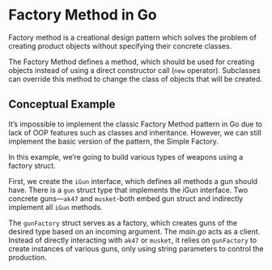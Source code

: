 # Factory Method in Go

Factory method is a creational design pattern which solves the problem of creating product objects without specifying their concrete classes.

The Factory Method defines a method, which should be used for creating objects instead of using a direct constructor call (`new` operator). Subclasses can override this method to change the class of objects that will be created.

## Conceptual Example
It’s impossible to implement the classic Factory Method pattern in Go due to lack of OOP features such as classes and inheritance. However, we can still implement the basic version of the pattern, the Simple Factory.

In this example, we’re going to build various types of weapons using a factory struct.

First, we create the `iGun` interface, which defines all methods a gun should have. There is a `gun` struct type that implements the iGun interface. Two concrete guns—`ak47` and `musket`-both embed gun struct and indirectly implement all `iGun` methods.

The `gunFactory` struct serves as a factory, which creates guns of the desired type based on an incoming argument. The *main.go* acts as a client. Instead of directly interacting with `ak47` or `musket`, it relies on `gunFactory` to create instances of various guns, only using string parameters to control the production.